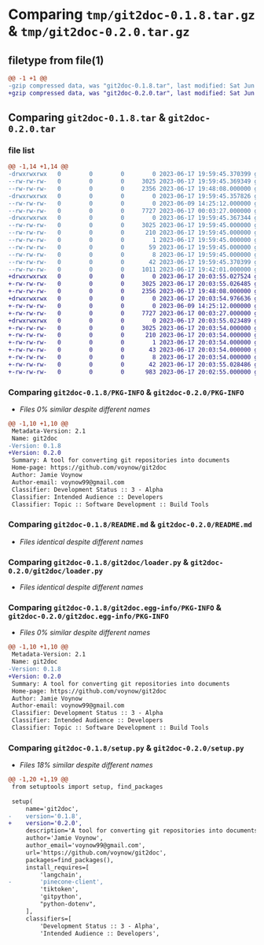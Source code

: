 # Comparing `tmp/git2doc-0.1.8.tar.gz` & `tmp/git2doc-0.2.0.tar.gz`

## filetype from file(1)

```diff
@@ -1 +1 @@
-gzip compressed data, was "git2doc-0.1.8.tar", last modified: Sat Jun 17 19:59:45 2023, max compression
+gzip compressed data, was "git2doc-0.2.0.tar", last modified: Sat Jun 17 20:03:55 2023, max compression
```

## Comparing `git2doc-0.1.8.tar` & `git2doc-0.2.0.tar`

### file list

```diff
@@ -1,14 +1,14 @@
-drwxrwxrwx   0        0        0        0 2023-06-17 19:59:45.370399 git2doc-0.1.8/
--rw-rw-rw-   0        0        0     3025 2023-06-17 19:59:45.369349 git2doc-0.1.8/PKG-INFO
--rw-rw-rw-   0        0        0     2356 2023-06-17 19:48:08.000000 git2doc-0.1.8/README.md
-drwxrwxrwx   0        0        0        0 2023-06-17 19:59:45.357826 git2doc-0.1.8/git2doc/
--rw-rw-rw-   0        0        0        0 2023-06-09 14:25:12.000000 git2doc-0.1.8/git2doc/__init__.py
--rw-rw-rw-   0        0        0     7727 2023-06-17 00:03:27.000000 git2doc-0.1.8/git2doc/loader.py
-drwxrwxrwx   0        0        0        0 2023-06-17 19:59:45.367344 git2doc-0.1.8/git2doc.egg-info/
--rw-rw-rw-   0        0        0     3025 2023-06-17 19:59:45.000000 git2doc-0.1.8/git2doc.egg-info/PKG-INFO
--rw-rw-rw-   0        0        0      210 2023-06-17 19:59:45.000000 git2doc-0.1.8/git2doc.egg-info/SOURCES.txt
--rw-rw-rw-   0        0        0        1 2023-06-17 19:59:45.000000 git2doc-0.1.8/git2doc.egg-info/dependency_links.txt
--rw-rw-rw-   0        0        0       59 2023-06-17 19:59:45.000000 git2doc-0.1.8/git2doc.egg-info/requires.txt
--rw-rw-rw-   0        0        0        8 2023-06-17 19:59:45.000000 git2doc-0.1.8/git2doc.egg-info/top_level.txt
--rw-rw-rw-   0        0        0       42 2023-06-17 19:59:45.370399 git2doc-0.1.8/setup.cfg
--rw-rw-rw-   0        0        0     1011 2023-06-17 19:42:01.000000 git2doc-0.1.8/setup.py
+drwxrwxrwx   0        0        0        0 2023-06-17 20:03:55.027524 git2doc-0.2.0/
+-rw-rw-rw-   0        0        0     3025 2023-06-17 20:03:55.026485 git2doc-0.2.0/PKG-INFO
+-rw-rw-rw-   0        0        0     2356 2023-06-17 19:48:08.000000 git2doc-0.2.0/README.md
+drwxrwxrwx   0        0        0        0 2023-06-17 20:03:54.976636 git2doc-0.2.0/git2doc/
+-rw-rw-rw-   0        0        0        0 2023-06-09 14:25:12.000000 git2doc-0.2.0/git2doc/__init__.py
+-rw-rw-rw-   0        0        0     7727 2023-06-17 00:03:27.000000 git2doc-0.2.0/git2doc/loader.py
+drwxrwxrwx   0        0        0        0 2023-06-17 20:03:55.023489 git2doc-0.2.0/git2doc.egg-info/
+-rw-rw-rw-   0        0        0     3025 2023-06-17 20:03:54.000000 git2doc-0.2.0/git2doc.egg-info/PKG-INFO
+-rw-rw-rw-   0        0        0      210 2023-06-17 20:03:54.000000 git2doc-0.2.0/git2doc.egg-info/SOURCES.txt
+-rw-rw-rw-   0        0        0        1 2023-06-17 20:03:54.000000 git2doc-0.2.0/git2doc.egg-info/dependency_links.txt
+-rw-rw-rw-   0        0        0       43 2023-06-17 20:03:54.000000 git2doc-0.2.0/git2doc.egg-info/requires.txt
+-rw-rw-rw-   0        0        0        8 2023-06-17 20:03:54.000000 git2doc-0.2.0/git2doc.egg-info/top_level.txt
+-rw-rw-rw-   0        0        0       42 2023-06-17 20:03:55.028486 git2doc-0.2.0/setup.cfg
+-rw-rw-rw-   0        0        0      983 2023-06-17 20:02:55.000000 git2doc-0.2.0/setup.py
```

### Comparing `git2doc-0.1.8/PKG-INFO` & `git2doc-0.2.0/PKG-INFO`

 * *Files 0% similar despite different names*

```diff
@@ -1,10 +1,10 @@
 Metadata-Version: 2.1
 Name: git2doc
-Version: 0.1.8
+Version: 0.2.0
 Summary: A tool for converting git repositories into documents
 Home-page: https://github.com/voynow/git2doc
 Author: Jamie Voynow
 Author-email: voynow99@gmail.com
 Classifier: Development Status :: 3 - Alpha
 Classifier: Intended Audience :: Developers
 Classifier: Topic :: Software Development :: Build Tools
```

### Comparing `git2doc-0.1.8/README.md` & `git2doc-0.2.0/README.md`

 * *Files identical despite different names*

### Comparing `git2doc-0.1.8/git2doc/loader.py` & `git2doc-0.2.0/git2doc/loader.py`

 * *Files identical despite different names*

### Comparing `git2doc-0.1.8/git2doc.egg-info/PKG-INFO` & `git2doc-0.2.0/git2doc.egg-info/PKG-INFO`

 * *Files 0% similar despite different names*

```diff
@@ -1,10 +1,10 @@
 Metadata-Version: 2.1
 Name: git2doc
-Version: 0.1.8
+Version: 0.2.0
 Summary: A tool for converting git repositories into documents
 Home-page: https://github.com/voynow/git2doc
 Author: Jamie Voynow
 Author-email: voynow99@gmail.com
 Classifier: Development Status :: 3 - Alpha
 Classifier: Intended Audience :: Developers
 Classifier: Topic :: Software Development :: Build Tools
```

### Comparing `git2doc-0.1.8/setup.py` & `git2doc-0.2.0/setup.py`

 * *Files 18% similar despite different names*

```diff
@@ -1,20 +1,19 @@
 from setuptools import setup, find_packages
 
 setup(
     name='git2doc',
-    version='0.1.8',
+    version='0.2.0',
     description='A tool for converting git repositories into documents',
     author='Jamie Voynow',
     author_email='voynow99@gmail.com',
     url='https://github.com/voynow/git2doc',
     packages=find_packages(),
     install_requires=[
         'langchain',
-        'pinecone-client',
         'tiktoken',
         'gitpython',
         "python-dotenv",
     ],
     classifiers=[
         'Development Status :: 3 - Alpha',  
         'Intended Audience :: Developers',
```


